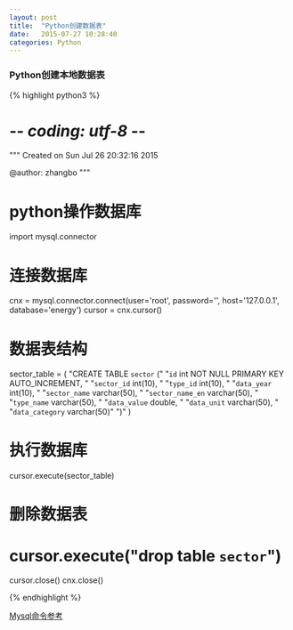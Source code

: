 ```yaml
---
layout: post
title:  "Python创建数据表"
date:   2015-07-27 10:28:40
categories: Python
---
```


### Python创建本地数据表

{% highlight python3 %}

# -*- coding: utf-8 -*-
"""
Created on Sun Jul 26 20:32:16 2015

@author: zhangbo
"""

# python操作数据库

import mysql.connector

# 连接数据库
cnx = mysql.connector.connect(user='root', password='',
                              host='127.0.0.1',
                              database='energy')
cursor = cnx.cursor()

# 数据表结构 
sector_table = ( 
    "CREATE TABLE `sector` ("
    "`id` int NOT NULL PRIMARY KEY AUTO_INCREMENT, "
    "`sector_id` int(10), "
    "`type_id` int(10), "
    "`data_year` int(10), "
    "`sector_name` varchar(50), "
    "`sector_name_en` varchar(50), "
    "`type_name` varchar(50), "
    "`data_value` double, "
    "`data_unit` varchar(50), "
    "`data_category` varchar(50)"
    ")"
  )

# 执行数据库
cursor.execute(sector_table)

# 删除数据表
# cursor.execute("drop table `sector`")

cursor.close()
cnx.close()

{% endhighlight %}


[Mysql命令参考][参考文献]

[参考文献]: http://dev.mysql.com/doc/connector-python/en/connector-python-example-ddl.html
